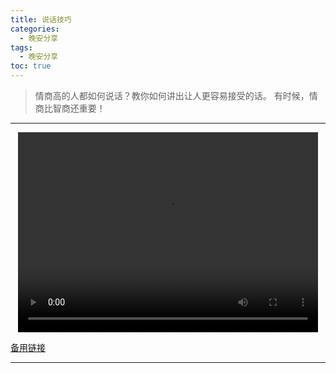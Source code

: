 ```yaml
---
title: 说话技巧
categories:
  - 晚安分享
tags:
  - 晚安分享
toc: true 
---
```


> 情商高的人都如何说话？教你如何讲出让人更容易接受的话。 有时候，情商比智商还重要！
---

<p style="text-align:center">
   <video width="480" height="320" controls>
       <source src="/video/09.mp4">
   </video>
</p>
 <p><a href="/video/09.mp4">备用链接</a></p>
 
---
